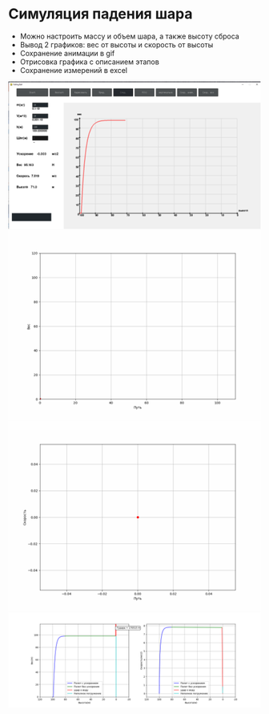# Симуляция падения шара
* Можно настроить массу и объем шара, а также высоту сброса
* Вывод 2 графиков: вес от высоты и скорость от высоты
* Сохранение анимации в gif
* Отрисовка графика с описанием этапов
* Сохранение измерений в excel

![alt text](https://github.com/RobertArifulin/Falling_Ball/blob/a3cfe4f484c8981438c39c7f4507fc59373eff87/interface.png)
![alt text](https://github.com/RobertArifulin/Falling_Ball/blob/c961bdbc4ce459dd8984c9d2d81dbdac2aca576f/%D0%90%D0%BD%D0%B8%D0%BC%D0%B0%D1%86%D0%B8%D1%8F%20%D0%B2%D0%B5%D1%81%D0%B0%201.gif)
![alt text](https://github.com/RobertArifulin/Falling_Ball/blob/c961bdbc4ce459dd8984c9d2d81dbdac2aca576f/%D0%90%D0%BD%D0%B8%D0%BC%D0%B0%D1%86%D0%B8%D1%8F%20%D1%81%D0%BA%D0%BE%D1%80%D0%BE%D1%81%D1%82%D0%B8%201.gif)
![alt text](https://github.com/RobertArifulin/Falling_Ball/blob/c961bdbc4ce459dd8984c9d2d81dbdac2aca576f/%D0%93%D1%80%D0%B0%D1%84%D0%B8%D0%BA%201.png)
